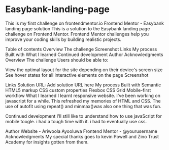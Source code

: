 # Easybank-landing-page
This is my first challenge on frontendmentor.io
Frontend Mentor - Easybank landing page solution
This is a solution to the Easybank landing page challenge on Frontend Mentor. Frontend Mentor challenges help you improve your coding skills by building realistic projects.

Table of contents
Overview
The challenge
Screenshot
Links
My process
Built with
What I learned
Continued development
Author
Acknowledgments
Overview
The challenge
Users should be able to:

View the optimal layout for the site depending on their device's screen size
See hover states for all interactive elements on the page
Screenshot


Links
Solution URL: Add solution URL here
My process
Built with
Semantic HTML5 markup
CSS custom properties
Flexbox
CSS Grid
Mobile-first workflow
What I learned
I learnt responsive website. I've been working on javascript for a while. This refreshed my memories of HTML and CSS. The use of autofit using repeat() and minmax()was also one thing that was fun.

Continued development
I'll still like to understand how to use javaScript for mobile toogle. i had a tough time with it. i had to eventually use css.

Author
Website - Ariwoola Ayooluwa
Frontend Mentor - @yourusername
Acknowledgments
My special thanks goes to kevin Powell and Zino Trust Academy for insights gotten from them.
